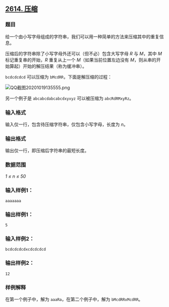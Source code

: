 ## [2614. 压缩](https://www.acwing.com/problem/content/2616/)

### 题目

给一个由小写字母组成的字符串，我们可以用一种简单的方法来压缩其中的重复信息。

压缩后的字符串除了小写字母外还可以（但不必）包含大写字母 *R* 与 *M*，其中 *M* 标记重复串的开始，*R* 重复从上一个 *M*（如果当前位置左边没有 *M*，则从串的开始算起）开始的解压结果（称为缓冲串）。

`bcdcdcdcd` 可以压缩为 `bMcdRR`，下面是解压缩的过程：

 ![QQ截图20201019135555.png](https://cdn.acwing.com/media/article/image/2020/10/19/19_c6dfe18611-QQ截图20201019135555.png)

另一个例子是 `abcabcdabcabcdxyxyz` 可以被压缩为 `abcRdRMxyRz`。

### 输入格式

输入仅一行，包含待压缩字符串，仅包含小写字母，长度为 *n*。

### 输出格式

输出仅一行，即压缩后字符串的最短长度。

### 数据范围

*1 ≤ n ≤ 50*

### 输入样例1：

```
aaaaaaa
```

### 输出样例1：

```
5
```

### 输入样例2：

```
bcdcdcdcdxcdcdcdcd
```

### 输出样例2：

```
12
```

### 样例解释

在第一个例子中，解为 `aaaRa`，在第二个例子中，解为 `bMcdRRxMcdRR`。
